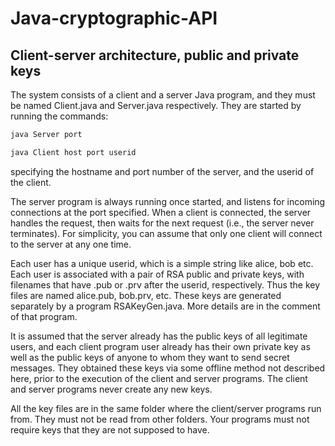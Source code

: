 # Java-cryptographic-API

## Client-server architecture, public and private keys
The system consists of a client and a server Java program, and they must be named Client.java and Server.java respectively. They are started by running the commands:
```bash
java Server port
```
```bash
java Client host port userid
```

specifying the hostname and port number of the server, and the userid of the client.

The server program is always running once started, and listens for incoming connections at the port specified. When a client is connected, the server handles the request, then waits for the next request (i.e., the server never terminates). For simplicity, you can assume that only one client will connect to the server at any one time.

Each user has a unique userid, which is a simple string like alice, bob etc. Each user is associated with a pair of RSA public and private keys, with filenames that have .pub or .prv after the userid, respectively. Thus the key files are named alice.pub, bob.prv, etc. These keys are generated separately by a program RSAKeyGen.java. More details are in the comment of that program.

It is assumed that the server already has the public keys of all legitimate users, and each client program user already has their own private key as well as the public keys of anyone to whom they want to send secret messages. They obtained these keys via some offline method not described here, prior to the execution of the client and server programs. The client and server programs never create any new keys.

All the key files are in the same folder where the client/server programs run from. They must not be read from other folders. Your programs must not require keys that they are not supposed to have.
